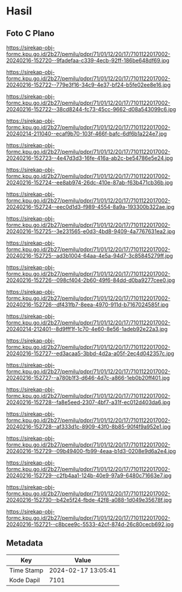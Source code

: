 # Hasil

## Foto C Plano

https://sirekap-obj-formc.kpu.go.id/2b27/pemilu/pdpr/71/01/12/20/17/7101122017002-20240216-152720--9fadefaa-c339-4ecb-92ff-186be648df69.jpg

https://sirekap-obj-formc.kpu.go.id/2b27/pemilu/pdpr/71/01/12/20/17/7101122017002-20240216-152722--779e3f16-34c9-4e37-bf24-b5fe02ee8e16.jpg

https://sirekap-obj-formc.kpu.go.id/2b27/pemilu/pdpr/71/01/12/20/17/7101122017002-20240216-152722--38cd8244-fc73-45cc-9662-d08a543099c6.jpg

https://sirekap-obj-formc.kpu.go.id/2b27/pemilu/pdpr/71/01/12/20/17/7101122017002-20240214-211040--ecaf9b70-103f-466f-bafc-6df6b1a224e7.jpg

https://sirekap-obj-formc.kpu.go.id/2b27/pemilu/pdpr/71/01/12/20/17/7101122017002-20240216-152723--4e47d3d3-16fe-416a-ab2c-be54786e5e24.jpg

https://sirekap-obj-formc.kpu.go.id/2b27/pemilu/pdpr/71/01/12/20/17/7101122017002-20240216-152724--ee8ab974-26dc-410e-87ab-f63b471cb36b.jpg

https://sirekap-obj-formc.kpu.go.id/2b27/pemilu/pdpr/71/01/12/20/17/7101122017002-20240216-152724--eec0d1d3-f989-4554-8a9a-193300b322ae.jpg

https://sirekap-obj-formc.kpu.go.id/2b27/pemilu/pdpr/71/01/12/20/17/7101122017002-20240216-152725--3e231565-e0d3-4bd8-9409-4a7767631ea2.jpg

https://sirekap-obj-formc.kpu.go.id/2b27/pemilu/pdpr/71/01/12/20/17/7101122017002-20240216-152725--ad3b1004-64aa-4e5a-94d7-3c85845279ff.jpg

https://sirekap-obj-formc.kpu.go.id/2b27/pemilu/pdpr/71/01/12/20/17/7101122017002-20240216-152726--098cf404-2b60-49f6-84dd-d0ba9277cee0.jpg

https://sirekap-obj-formc.kpu.go.id/2b27/pemilu/pdpr/71/01/12/20/17/7101122017002-20240216-152726--df431fb7-8eea-4970-911d-b7167024585f.jpg

https://sirekap-obj-formc.kpu.go.id/2b27/pemilu/pdpr/71/01/12/20/17/7101122017002-20240214-212401--8d9fff1f-1c70-4e60-8e56-1adeb92e22a3.jpg

https://sirekap-obj-formc.kpu.go.id/2b27/pemilu/pdpr/71/01/12/20/17/7101122017002-20240216-152727--ed3acaa5-3bbd-4d2a-a05f-2ec4d042357c.jpg

https://sirekap-obj-formc.kpu.go.id/2b27/pemilu/pdpr/71/01/12/20/17/7101122017002-20240216-152727--a780b1f3-d646-4d7c-a866-1eb0b20ff401.jpg

https://sirekap-obj-formc.kpu.go.id/2b27/pemilu/pdpr/71/01/12/20/17/7101122017002-20240216-152728--fa8e5eed-2307-4bf7-a31f-ec012d403da6.jpg

https://sirekap-obj-formc.kpu.go.id/2b27/pemilu/pdpr/71/01/12/20/17/7101122017002-20240216-152728--af333d1c-8909-43f0-8b85-90f4f9a952e1.jpg

https://sirekap-obj-formc.kpu.go.id/2b27/pemilu/pdpr/71/01/12/20/17/7101122017002-20240216-152729--09b49400-fb99-4eaa-b1d3-0208e9d6a2e4.jpg

https://sirekap-obj-formc.kpu.go.id/2b27/pemilu/pdpr/71/01/12/20/17/7101122017002-20240216-152729--c2fb4aa1-124b-40e9-97a9-6480c71663e7.jpg

https://sirekap-obj-formc.kpu.go.id/2b27/pemilu/pdpr/71/01/12/20/17/7101122017002-20240216-152730--b42e5f24-fbde-42f8-a088-1d049e35678f.jpg

https://sirekap-obj-formc.kpu.go.id/2b27/pemilu/pdpr/71/01/12/20/17/7101122017002-20240216-152721--c8bcee9c-5533-42cf-874d-26c80cecb692.jpg


## Metadata

| Key        | Value               |
| ---------- | ------------------- |
| Time Stamp | 2024-02-17 13:05:41 |
| Kode Dapil | 7101                |



